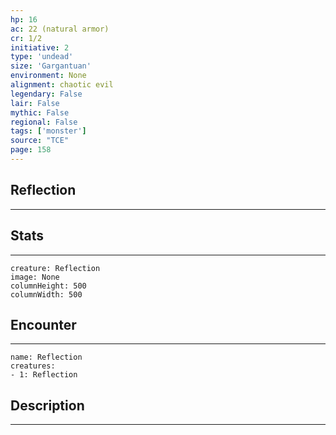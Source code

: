 ```yaml
---
hp: 16
ac: 22 (natural armor)
cr: 1/2
initiative: 2
type: 'undead'    
size: 'Gargantuan'
environment: None
alignment: chaotic evil
legendary: False
lair: False
mythic: False
regional: False
tags: ['monster']
source: "TCE"
page: 158
---
```


## Reflection
---



## Stats
---

```statblock
creature: Reflection
image: None
columnHeight: 500
columnWidth: 500
```

## Encounter
---

```encounter-table
name: Reflection
creatures:
- 1: Reflection
```

## Description
---





